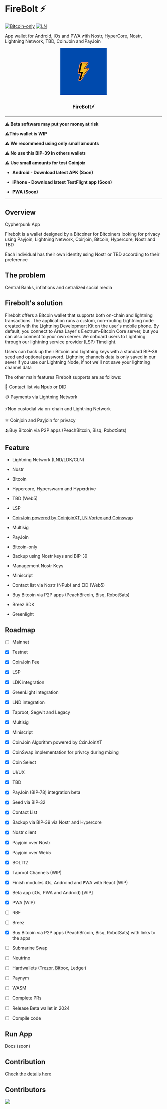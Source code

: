 # FireBolt ⚡


[![Bitcoin-only](https://img.shields.io/badge/bitcoin-only-FF9900?logo=bitcoin)](https://twentyone.world)
[![LN](https://img.shields.io/badge/lightning-792EE5?logo=lightning)](https://mempool.space/lightning)

App wallet for Android, iOs and PWA with Nostr, HyperCore, Nostr, Lightning Network, TBD, CoinJoin and PayJoin

<p align="center">
  <a href="https://github.com/AreaLayer/FireBolt" title="AreaLayer">
    <img alt="FireBolt" src="./src/assets/firebolt_logo_readme.png" width="150"></img>
  </a>
</p>

<h3 align="center">FireBolt⚡</h3>


---

**⚠️ Beta software may put your money at risk**

**⚠️This wallet is WIP**

**⚠️ We recommend using only small amounts**

**⚠️ No use this BIP-39 in others wallets**

**⚠️ Use small amounts for test Coinjoin**

- **Android - Download latest APK (Soon)**

- **iPhone - Download latest TestFlight app (Soon)**

- **PWA (Soon)**

---
## Overview

Cypherpunk App

Firebolt is a wallet designed by a Bitcoiner for Bitcoiners looking for privacy using Payjoin, Lightning Network, Coinjoin, Bitcoin, Hypercore, Nostr and TBD

Each individual has their own identity using Nostr or TBD according to their preference

## The problem

Central Banks, inflations and cetralized social media

## Firebolt's solution

Firebolt offers a Bitcoin wallet that supports both on-chain and lightning transactions. The application runs a custom, non-routing Lightning node created with the Lightning Development Kit on the user's mobile phone. By default, you connect to Area Layer's Electrum-Bitcoin Core server, but you can also connect to your own server. We onboard users to Lightning through our lightning service provider (LSP) Timelight.

Users can back up their Bitcoin and Lightning keys with a standard BIP-39 seed and optional password. Lightning channels data is only saved in our sever if you use our Lightning Node, if not we'll not save your lightning channel data

The other main features Firebolt supports are as follows:

📱 Contact list via Npub or DID

🪙 Payments via Lightning Network

⚡Non custodial via on-chain and Lightning Network

⚛️ Coinjoin and Payjoin for privacy

🫂Buy Bitcoin via P2P apps (PeachBitcoin, Bisq, RobotSats)

## Feature

- Lightning Network (LND/LDK/CLN)

- Nostr

- Bitcoin

- Hypercore, Hyperswarm and Hyperdrive

- TBD (Web5)

- LSP

- [CoinJoin powered by CoinjoinXT, LN Vortex and Coinswap](https://github.com/AreaLayer/CoinjoinXT)

- Multisig 

- PayJoin

- Bitcoin-only

- Backup using Nostr keys and BIP-39

- Management Nostr Keys

- Miniscript

- Contact list via Nostr (NPub) and DID (Web5)

- Buy Bitcoin via P2P apps (PeachBitcoin, Bisq, RobotSats)

- Breez SDK

- Greenlight


## Roadmap

- [ ] Mainnet

- [X] Testnet

- [X] CoinJoin Fee

- [x] LSP

- [x] LDK integration 

- [x] GreenLight integration

- [X] LND integration

- [X] Taproot, Segwit and Legacy

- [x] Multisig

- [x] Miniscript

- [x] CoinJoin Algorithm powered by CoinJoinXT

- [x] CoinSwap implementation for privacy during mixing

- [x] Coin Select

- [x] UI/UX

- [x] TBD 

- [x] PayJoin (BIP-78) integration beta 

- [x] Seed via BIP-32

- [x] Contact List

- [x] Backup via BIP-39 via Nostr and Hypercore

- [x] Nostr client

- [x] Payjoin over Nostr

- [X] Payjoin over Web5 

- [x] BOLT12

- [X] Taproot Channels (WIP)
  
- [x] Finish modules iOs, Androind and PWA with React (WIP)

- [x] Beta app (iOs, PWA and Android) [WIP]

- [x] PWA (WIP)

- [ ] RBF

- [ ] Breez

- [x] Buy Bitcoin via P2P apps (PeachBitcoin, Bisq, RobotSats) with links to the apps

- [ ] Submarine Swap

- [ ] Neutrino

- [ ] Hardwallets (Trezor, Bitbox, Ledger)

- [ ] Paynym

- [ ] WASM

- [ ] Complete PRs

- [ ] Release Beta wallet in 2024
    
- [ ] Compile code 


## Run App

Docs (soon)

## Contribution

[Check the details here](https://github.com/AreaLayer/FireBolt/blob/main/CONTRIBUTING.md)


## Contributors

<a align="center" href="https://github.com/AreaLayer/Firebolt/graphs/contributors">
  <img src="https://contrib.rocks/image?repo=AreaLayer/Firebolt" />
</a>


